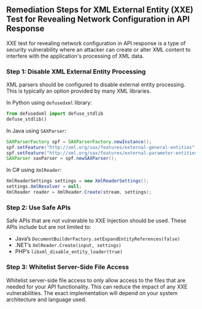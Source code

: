 

## Remediation Steps for XML External Entity (XXE) Test for Revealing Network Configuration in API Response

XXE test for revealing network configuration in API response is a type of security vulnerability where an attacker can create or alter XML content to interfere with the application's processing of XML data.

### Step 1: Disable XML External Entity Processing

XML parsers should be configured to disable external entity processing. This is typically an option provided by many XML libraries.

In Python using `defusedxml` library:

```python
from defusedxml import defuse_stdlib
defuse_stdlib()
```

In Java using `SAXParser`:

```java
SAXParserFactory spf = SAXParserFactory.newInstance();
spf.setFeature("http://xml.org/sax/features/external-general-entities", false);
spf.setFeature("http://xml.org/sax/features/external-parameter-entities", false);
SAXParser saxParser = spf.newSAXParser();
```

In C# using `XmlReader`:

```csharp
XmlReaderSettings settings = new XmlReaderSettings();
settings.XmlResolver = null;
XmlReader reader = XmlReader.Create(stream, settings);
```

### Step 2: Use Safe APIs

Safe APIs that are not vulnerable to XXE Injection should be used. These APIs include but are not limited to:

- Java’s `DocumentBuilderFactory.setExpandEntityReferences(false)`
- .NET’s `XmlReader.Create(input, settings)`
- PHP’s `libxml_disable_entity_loader(true)`

### Step 3: Whitelist Server-Side File Access

Whitelist server-side file access to only allow access to the files that are needed for your API functionality. This can reduce the impact of any XXE vulnerabilities. The exact implementation will depend on your system architecture and language used.